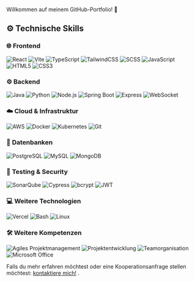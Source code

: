 
<!--
## Hi there 👋
**JinnNexus/JinnNexus** is a ✨ _special_ ✨ repository because its `README.md` (this file) appears on your GitHub profile.

Here are some ideas to get you started:

- 🔭 I’m currently working on ...
- 🌱 I’m currently learning ...
- 👯 I’m looking to collaborate on ...
- 🤔 I’m looking for help with ...
- 💬 Ask me about ...
- 📫 How to reach me: ...
- 😄 Pronouns: ...
- ⚡ Fun fact: ...
-->

Willkommen auf meinem GitHub-Portfolio! 🚀


## ⚙️ Technische Skills

### 🌐 **Frontend**
![React](https://img.shields.io/badge/-React-20232A?logo=react&logoColor=61DAFB&style=for-the-badge)
![Vite](https://img.shields.io/badge/-Vite-646CFF?logo=vite&logoColor=white&style=for-the-badge)
![TypeScript](https://img.shields.io/badge/-TypeScript-3178C6?logo=typescript&logoColor=white&style=for-the-badge)
![TailwindCSS](https://img.shields.io/badge/-TailwindCSS-06B6D4?logo=tailwindcss&logoColor=white&style=for-the-badge)
![SCSS](https://img.shields.io/badge/-SCSS-CC6699?logo=sass&logoColor=white&style=for-the-badge)
![JavaScript](https://img.shields.io/badge/-JavaScript-F7DF1E?logo=javascript&logoColor=black&style=for-the-badge)
![HTML5](https://img.shields.io/badge/-HTML5-E34F26?logo=html5&logoColor=white&style=for-the-badge)
![CSS3](https://img.shields.io/badge/-CSS3-1572B6?logo=css3&logoColor=white&style=for-the-badge)

### ⚙️ **Backend**
![Java](https://img.shields.io/badge/-Java-007396?logo=java&logoColor=white&style=for-the-badge)
![Python](https://img.shields.io/badge/-Python-3776AB?logo=python&logoColor=white&style=for-the-badge)
![Node.js](https://img.shields.io/badge/-Node.js-339933?logo=node.js&logoColor=white&style=for-the-badge)
![Spring Boot](https://img.shields.io/badge/-Spring%20Boot-6DB33F?logo=springboot&logoColor=white&style=for-the-badge)
![Express](https://img.shields.io/badge/-Express-000000?logo=express&logoColor=white&style=for-the-badge)
![WebSocket](https://img.shields.io/badge/-WebSocket-000?logo=websocket&logoColor=white&style=for-the-badge)

### ☁️ **Cloud & Infrastruktur**
![AWS](https://img.shields.io/badge/-AWS-232F3E?logo=amazonaws&logoColor=white&style=for-the-badge)
![Docker](https://img.shields.io/badge/-Docker-2496ED?logo=docker&logoColor=white&style=for-the-badge)
![Kubernetes](https://img.shields.io/badge/-Kubernetes-326CE5?logo=kubernetes&logoColor=white&style=for-the-badge)
![Git](https://img.shields.io/badge/-Git-F05032?logo=git&logoColor=white&style=for-the-badge)

### 💾 **Datenbanken**
![PostgreSQL](https://img.shields.io/badge/-PostgreSQL-4169E1?logo=postgresql&logoColor=white&style=for-the-badge)
![MySQL](https://img.shields.io/badge/-MySQL-4479A1?logo=mysql&logoColor=white&style=for-the-badge)
![MongoDB](https://img.shields.io/badge/-MongoDB-47A248?logo=mongodb&logoColor=white&style=for-the-badge)

### 🧪 **Testing & Security**
![SonarQube](https://img.shields.io/badge/-SonarQube-4E9BCD?logo=sonarqube&logoColor=white&style=for-the-badge)
![Cypress](https://img.shields.io/badge/-Cypress-17202C?logo=cypress&logoColor=white&style=for-the-badge)
![bcrypt](https://img.shields.io/badge/-bcrypt-000?logo=bcrypt&logoColor=white&style=for-the-badge)
![JWT](https://img.shields.io/badge/-JWT-000?logo=json-web-tokens&logoColor=white&style=for-the-badge)

### 💻 **Weitere Technologien**
![Vercel](https://img.shields.io/badge/-Vercel-000000?logo=vercel&logoColor=white&style=for-the-badge)
![Bash](https://img.shields.io/badge/-Bash-4EAA25?logo=gnubash&logoColor=white&style=for-the-badge)
![Linux](https://img.shields.io/badge/-Linux-FCC624?logo=linux&logoColor=black&style=for-the-badge)

### 🛠️ **Weitere Kompetenzen**
![Agiles Projektmanagement](https://img.shields.io/badge/-Agiles%20Projektmanagement-0078D7?style=for-the-badge)
![Projektentwicklung](https://img.shields.io/badge/-Projektentwicklung-4CAF50?style=for-the-badge)
![Teamorganisation](https://img.shields.io/badge/-Teamorganisation-FF5722?style=for-the-badge)
![Microsoft Office](https://img.shields.io/badge/-Microsoft%20Office-D83B01?logo=microsoftoffice&logoColor=white&style=for-the-badge)

Falls du mehr erfahren möchtest oder eine Kooperationsanfrage stellen möchtest: [kontaktiere mich!](mailto:jinnzo999@gmail.com) .


